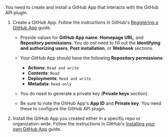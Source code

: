You need to create and install a GitHub App that interacts with the GitHub API plugin. 

1. Create a GitHub App. Follow the instructions in GitHub's [Registering a GitHub App](https://docs.github.com/en/apps/creating-github-apps/registering-a-github-app/registering-a-github-app) guide. 

   * Provide values for **GitHub App name**. **Homepage URL**, and **Repository permissions**. You _do not_ need to fill out the **Identifying and authorizing users**, **Post installation**, or **Webhook** sections.
   * Your GitHub App should have the following **Repository permissions**:
 
     * **Actions**: `Read and write`
     * **Contents**: `Read`
     * **Deployments**: `Read and write`
     * **Metadata**: `Read-only`

   * You do need to generate a private key (**Private keys** section).
   * Be sure to note the GitHub App's **App ID** and **Private key**. You need these to configure the GitHub API plugin.

1. Install the GitHub App you created either in a specific repo or organization-wide. Follow the instructions in GitHub's [Installing your own GitHub App](https://docs.github.com/en/apps/using-github-apps/installing-your-own-github-app) guide.

